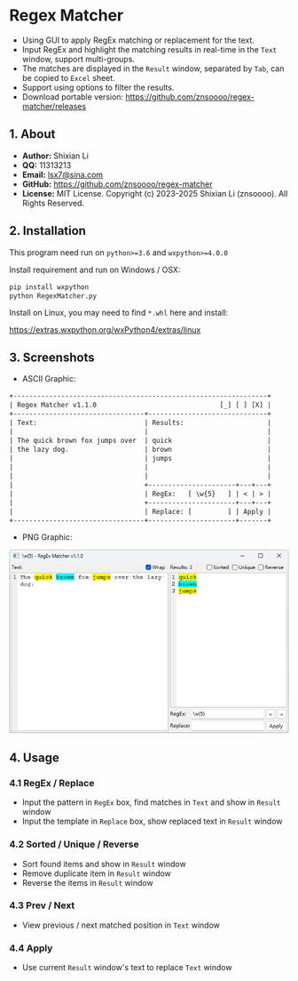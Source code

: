 # Regex Matcher

- Using GUI to apply RegEx matching or replacement for the text.
- Input RegEx and highlight the matching results in real-time in the `Text` window, support multi-groups.
- The matches are displayed in the `Result` window, separated by `Tab`, can be copied to `Excel` sheet.
- Support using options to filter the results.
- Download portable version: <https://github.com/znsoooo/regex-matcher/releases>


## 1. About

- __Author:__ Shixian Li
- __QQ:__ 11313213
- __Email:__ <lsx7@sina.com>
- __GitHub:__ <https://github.com/znsoooo/regex-matcher>
- __License:__ MIT License. Copyright (c) 2023-2025 Shixian Li (znsoooo). All Rights Reserved.


## 2. Installation

This program need run on `python>=3.6` and `wxpython>=4.0.0`

Install requirement and run on Windows / OSX:

```shell
pip install wxpython
python RegexMatcher.py
```

Install on Linux, you may need to find `*.whl` here and install:

<https://extras.wxpython.org/wxPython4/extras/linux>


## 3. Screenshots

- ASCII Graphic:

```
+----------------------------------------------------------------+
| Regex Matcher v1.1.0                               [_] [ ] [X] |
+---------------------------------+------------------------------+
| Text:                           | Results:                     |
|                                 |                              |
| The quick brown fox jumps over  | quick                        |
| the lazy dog.                   | brown                        |
|                                 | jumps                        |
|                                 |                              |
|                                 |                              |
|                                 +----------------------+---+---+
|                                 | RegEx:   [ \w{5}   ] | < | > |
|                                 +----------------------+---+---+
|                                 | Replace: [         ] | Apply |
+---------------------------------+----------------------+-------+
```

- PNG Graphic:

![screenshot](demo.png)


## 4. Usage

### 4.1 RegEx / Replace
- Input the pattern in `RegEx` box, find matches in `Text` and show in `Result` window
- Input the template in `Replace` box, show replaced text in `Result` window

### 4.2 Sorted / Unique / Reverse
- Sort found items and show in `Result` window
- Remove duplicate item in `Result` window
- Reverse the items in `Result` window

### 4.3 Prev / Next
- View previous / next matched position in `Text` window

### 4.4 Apply
- Use current `Result` window's text to replace `Text` window
